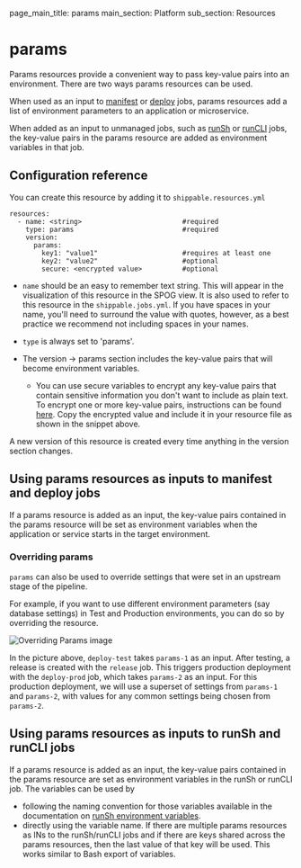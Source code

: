 page_main_title: params
main_section: Platform
sub_section: Resources

# params
Params resources provide a convenient way to pass key-value pairs into an environment. There are two ways params resources can be used.

When used as an input to [manifest](job-manifest/) or [deploy](job-deploy/) jobs, params resources add a list of environment parameters to an application or microservice.

When added as an input to unmanaged jobs, such as [runSh](job-runsh/) or [runCLI](job-runcli/) jobs, the key-value pairs in the params resource are added as environment variables in that job.

## Configuration reference
You can create this resource by adding it to `shippable.resources.yml`
```
resources:
  - name: <string>                         #required
    type: params                           #required
    version:
      params:
        key1: "value1"                     #requires at least one
        key2: "value2"                     #optional
        secure: <encrypted value>          #optional
```

* `name` should be an easy to remember text string. This will appear in the visualization of this resource in the SPOG view. It is also used to refer to this resource in the `shippable.jobs.yml`. If you have spaces in your name, you'll need to surround the value with quotes, however, as a best practice we recommend not including spaces in your names.

* `type` is always set to 'params'.

* The version -> params section includes the key-value pairs that will become environment variables.
	* You can use secure variables to encrypt any key-value pairs that contain sensitive information you don't want to include as plain text. To encrypt one or more key-value pairs, instructions can be found [here](/ci/env-vars/#secure-variables). Copy the encrypted value and include it in your resource file as shown in the snippet above.

A new version of this resource is created every time anything in the version section changes.


## Using params resources as inputs to manifest and deploy jobs
If a params resource is added as an input, the key-value pairs contained in the params resource will be set as environment variables when the application or service starts in the target environment.

### Overriding params
`params` can also be used to override settings that were set in an upstream stage of the pipeline.

For example, if you want to use different environment parameters (say database settings) in Test and Production environments, you can do so by overriding the resource.

<img src="../../images/platform/resources/overrideParams.png" alt="Overriding Params image">

In the picture above, `deploy-test` takes `params-1` as an input. After testing, a release is created with the `release` job. This triggers production deployment with the `deploy-prod` job, which takes `params-2` as an input. For this production deployment, we will use a superset of settings from `params-1` and `params-2`, with values for any common settings being chosen from `params-2`.

## Using params resources as inputs to runSh and runCLI jobs
If a params resource is added as an input, the key-value pairs contained in the params resource are set as environment variables in the runSh or runCLI job. The variables can be used by

- following the naming convention for those variables available in the documentation on [runSh environment variables](job-runsh/#resource-variables).
- directly using the variable name. If there are multiple params resources as INs to the runSh/runCLI jobs and if there are keys shared across the params resources, then the last value of that key will be used. This works similar to Bash export of variables. 
